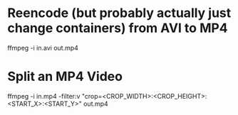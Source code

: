 # Reencode (but probably actually just change containers) from AVI to MP4
ffmpeg -i in.avi out.mp4
# Split an MP4 Video
ffmpeg -i in.mp4 -filter:v "crop=<CROP_WIDTH>:<CROP_HEIGHT>:<START_X>:<START_Y>" out.mp4
